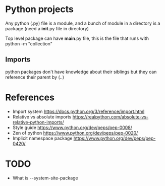# Python projects

Any python (.py) file is a module, and a bunch of module in a directory is a package (need a __init__.py file in directory)

Top level package can have __main__.py file, this is the file that runs with python -m "collection"

## Imports
python packages don't have knowledge about their siblings but they can reference their parent by (..)


# References
* Import system https://docs.python.org/3/reference/import.html
* Relative vs absolute imports https://realpython.com/absolute-vs-relative-python-imports/
* Style guide https://www.python.org/dev/peps/pep-0008/
* Zen of python https://www.python.org/dev/peps/pep-0020/
* Implicit namespace package https://www.python.org/dev/peps/pep-0420/

# TODO
* What is --system-site-package